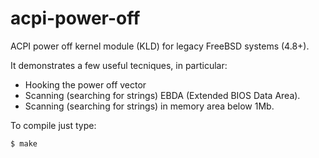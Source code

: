# acpi-power-off
ACPI power off kernel module (KLD) for legacy FreeBSD systems (4.8+).

It demonstrates a few useful tecniques, in particular:
* Hooking the power off vector
* Scanning (searching for strings) EBDA (Extended BIOS Data Area).
* Scanning (searching for strings) in memory area below 1Mb.

To compile just type:
```
$ make
```
